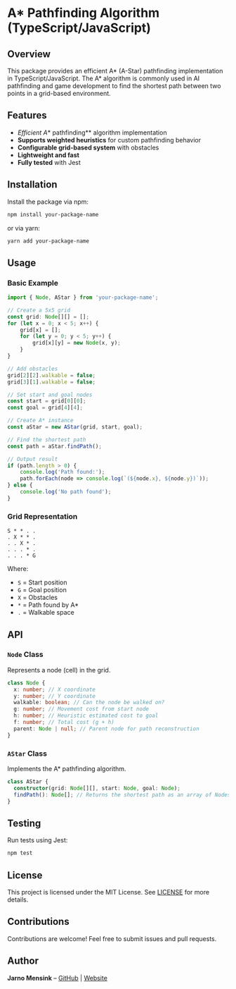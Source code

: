 # A\* Pathfinding Algorithm (TypeScript/JavaScript)

&#x20;&#x20;

## Overview

This package provides an efficient A\* (A-Star) pathfinding implementation in TypeScript/JavaScript. The A\* algorithm is commonly used in AI pathfinding and game development to find the shortest path between two points in a grid-based environment.

## Features

- *Efficient A** pathfinding*\* algorithm implementation
- **Supports weighted heuristics** for custom pathfinding behavior
- **Configurable grid-based system** with obstacles
- **Lightweight and fast**
- **Fully tested** with Jest

## Installation

Install the package via npm:

```bash
npm install your-package-name
```

or via yarn:

```bash
yarn add your-package-name
```

## Usage

### Basic Example

```typescript
import { Node, AStar } from 'your-package-name';

// Create a 5x5 grid
const grid: Node[][] = [];
for (let x = 0; x < 5; x++) {
    grid[x] = [];
    for (let y = 0; y < 5; y++) {
        grid[x][y] = new Node(x, y);
    }
}

// Add obstacles
grid[2][2].walkable = false;
grid[3][1].walkable = false;

// Set start and goal nodes
const start = grid[0][0];
const goal = grid[4][4];

// Create A* instance
const aStar = new AStar(grid, start, goal);

// Find the shortest path
const path = aStar.findPath();

// Output result
if (path.length > 0) {
    console.log('Path found:');
    path.forEach(node => console.log(`(${node.x}, ${node.y})`));
} else {
    console.log('No path found');
}
```

### Grid Representation

```
S * * . .
. X * * .
. . X * .
. . . * .
. . . * G
```

Where:

- `S` = Start position
- `G` = Goal position
- `X` = Obstacles
- `*` = Path found by A\*
- `.` = Walkable space

## API

### `Node` Class

Represents a node (cell) in the grid.

```typescript
class Node {
  x: number; // X coordinate
  y: number; // Y coordinate
  walkable: boolean; // Can the node be walked on?
  g: number; // Movement cost from start node
  h: number; // Heuristic estimated cost to goal
  f: number; // Total cost (g + h)
  parent: Node | null; // Parent node for path reconstruction
}
```

### `AStar` Class

Implements the A\* pathfinding algorithm.

```typescript
class AStar {
  constructor(grid: Node[][], start: Node, goal: Node);
  findPath(): Node[]; // Returns the shortest path as an array of Nodes
}
```

## Testing

Run tests using Jest:

```bash
npm test
```

## License

This project is licensed under the MIT License. See [LICENSE](LICENSE) for more details.

## Contributions

Contributions are welcome! Feel free to submit issues and pull requests.

## Author

**Jarno Mensink** – [GitHub](https://github.com/jarnodev) | [Website](https://jarnodev.com)

